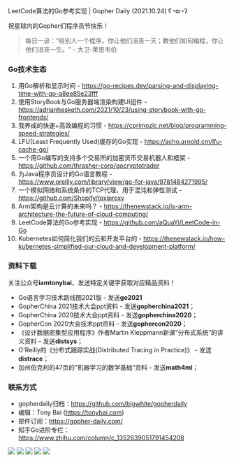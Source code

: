 LeetCode算法的Go参考实现 | Gopher Daily (2021.10.24) ʕ◔ϖ◔ʔ

祝星球内的Gopher们程序员节快乐！

>每日一谚："给别人一个程序，你让他们沮丧一天；教他们如何编程，你让他们沮丧一生。" - 大卫-莱恩韦伯

### Go技术生态

1. 用Go解析和显示时间 - https://go-recipes.dev/parsing-and-displaying-time-with-go-a8ee85e23fff
2. 使用StoryBook与Go服务器端渲染构建UI组件 - https://adrianhesketh.com/2021/10/23/using-storybook-with-go-frontends/
3. 我养成的快速+高效编程的习惯 - https://cprimozic.net/blog/programming-speed-strategies/
4. LFU(Least Frequently Used)缓存的Go实现 - https://acho.arnold.cm/lfu-cache-go/
5. 一个用Go编写的支持多个交易所的加密货币交易机器人和框架 - https://github.com/thrasher-corp/gocryptotrader
6. 为Java程序员设计的Go语言教程 - https://www.oreilly.com/library/view/go-for-java/9781484271995/
7. 一个模拟网络和系统条件的TCP代理，用于混沌和弹性测试 - https://github.com/Shopify/toxiproxy
8. Arm架构是云计算的未来吗？ - https://thenewstack.io/is-arm-architecture-the-future-of-cloud-computing/
9. LeetCode算法的Go参考实现 - https://github.com/aQuaYi/LeetCode-in-Go
10. Kubernetes如何简化我们的云和开发平台的 - https://thenewstack.io/how-kubernetes-simplified-our-cloud-and-development-platform/

### 资料下载

关注公众号**iamtonybai**，发送特定关键字获取对应精品资料！

* Go语言学习技术路线图2021版 - 发送**go2021**
* GopherChina 2021技术大会ppt资料 - 发送**gopherchina2021**；
* GopherChina 2020技术大会ppt资料 - 发送**gopherchina2020**；
* GopherCon 2020大会技术ppt资料 - 发送**gophercon2020**；
* 《设计数据密集型应用程序》作者Martin Kleppmann新课“分布式系统”的讲义资料 - 发送**distsys**；
* O'Reilly的《分布式跟踪实战(Distributed Tracing in Practice)》 - 发送**distrace**；
* 加州伯克利的47页的“机器学习的数学基础”资料 - 发送**math4ml**；

### 联系方式

* gopherdaily归档：https://github.com/bigwhite/gopherdaily
* 编辑：Tony Bai (https://tonybai.com)
* 邮件订阅：https://gopher-daily.com/
* 知乎Go进阶专栏：https://www.zhihu.com/column/c_1352639051791454208

![](https://mmbiz.qpic.cn/mmbiz_png/cH6WzfQ94mb54jsFJZ3Knmz8obUsf3PBShthmdSw5E01TcYmUReGkj0BWpxHak1HlnlzHvLmKax53YSGr7aNlA/0?wx_fmt=png)
![](https://mmbiz.qpic.cn/mmbiz_jpg/cH6WzfQ94mb54jsFJZ3Knmz8obUsf3PBDKyzaL44T9g1YiaYeujWa3QRrVC21SnO9h9qc2ia6ibyicc6LUdnD0ibymw/0?wx_fmt=jpeg)
![](https://mmbiz.qpic.cn/mmbiz_jpg/cH6WzfQ94mb54jsFJZ3Knmz8obUsf3PBVkLTWauQTKuwBfDjBzRvcPibRvN9xPCZyPDuz4oalon271El1nVHQNA/0?wx_fmt=jpeg)
![](https://mmbiz.qpic.cn/mmbiz_png/cH6WzfQ94mb54jsFJZ3Knmz8obUsf3PBIMyZScLjHJSVL4jnaGBSFYZNhRQEwdUoGsAISHfVKfCHhWPic8yY0Ow/0?wx_fmt=png)
![](https://mmbiz.qpic.cn/mmbiz_png/cH6WzfQ94mb54jsFJZ3Knmz8obUsf3PBrSoqeMvoWCticN2cpU64fJ0FYQdXJhP7ia7WRh8628uOAsQYeE2NibRRw/0?wx_fmt=png)


